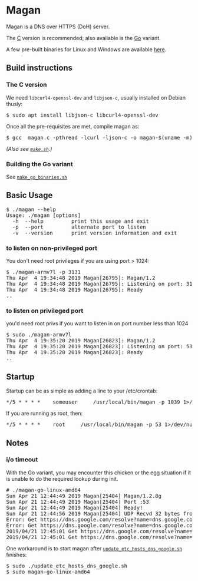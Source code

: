 # Magan

Magan is a DNS over HTTPS (DoH) server. 

The [C](https://github.com/evuraan/Magan/blob/master/src/magan.c) version is recommended; also available is the [Go](https://github.com/evuraan/Magan/blob/master/src/magan_go.go) variant. 

A few pre-built binaries for Linux and Windows are available [here](https://github.com/evuraan/Magan/tree/master/bin).

## Build instructions

### The C version


We need `libcurl4-openssl-dev` and `libjson-c`, usually installed on Debian thusly:
<pre>
$ sudo apt install libjson-c libcurl4-openssl-dev
</pre>
Once all the pre-requisites are met, compile magan as:
<pre>
$ gcc  magan.c -pthread -lcurl -ljson-c -o magan-$(uname -m) 
</pre>
<i>(Also see [`make.sh`](https://github.com/evuraan/Magan/blob/master/scripts/make.sh).)</i>

### Building the Go variant
See [`make_go_binaries.sh`](https://github.com/evuraan/Magan/blob/master/scripts/make_go_binaries.sh) 


## Basic Usage

<pre>
$ ./magan --help
Usage: ./magan [options]
  -h  --help         print this usage and exit
  -p  --port         alternate port to listen
  -v  --version      print version information and exit
</pre>


### to listen on non-privileged port
You don't need root privileges if you are using port > 1024: 
<pre>
$ ./magan-armv7l -p 3131
Thu Apr  4 19:34:48 2019 Magan[26795]: Magan/1.2
Thu Apr  4 19:34:48 2019 Magan[26795]: Listening on port: 3131
Thu Apr  4 19:34:48 2019 Magan[26795]: Ready
..
</pre>


### to listen on privileged port

you'd need root privs if you want to listen in on port number less than 1024
<pre>
$ sudo ./magan-armv7l 
Thu Apr  4 19:35:20 2019 Magan[26823]: Magan/1.2
Thu Apr  4 19:35:20 2019 Magan[26823]: Listening on port: 53
Thu Apr  4 19:35:20 2019 Magan[26823]: Ready
..
</pre> 

## Startup

Startup can be as simple as adding a line to your /etc/crontab:
<pre>
*/5 * * * *    someuser     /usr/local/bin/magan -p 1039 1>/dev/null 2>/dev/null
</pre>
If you are running as root, then:
<pre>
*/5 * * * *    root     /usr/local/bin/magan -p 53 1>/dev/null 2>/dev/null
</pre>

## Notes
### i/o timeout
With the Go variant, you may encounter this chicken or the egg situation if it is unable to do the required lookup during init. 
<pre>
# ./magan-go-linux-amd64 
Sun Apr 21 12:44:49 2019 Magan[25404] Magan/1.2.8g
Sun Apr 21 12:44:49 2019 Magan[25404] Port :53
Sun Apr 21 12:44:49 2019 Magan[25404] Ready!
Sun Apr 21 12:44:56 2019 Magan[25404] UDP Recvd 32 bytes from 127.0.0.1:54952
Error: Get https://dns.google.com/resolve?name=dns.google.com.&type=AAAA: dial tcp: lookup dns.google.com on 127.0.0.1:53: read udp 127.0.0.1:54952->127.0.0.1:53: i/o timeout
Error: Get https://dns.google.com/resolve?name=dns.google.com.&type=A: dial tcp: lookup dns.google.com on 127.0.0.1:53: read udp 127.0.0.1:54952->127.0.0.1:53: i/o timeout
2019/04/21 12:45:01 Get https://dns.google.com/resolve?name=dns.google.com.&type=AAAA: dial tcp: lookup dns.google.com on 127.0.0.1:53: read udp 127.0.0.1:54952->127.0.0.1:53: i/o timeout
2019/04/21 12:45:01 Get https://dns.google.com/resolve?name=dns.google.com.&type=A: dial tcp: lookup dns.google.com on 127.0.0.1:53: read udp 127.0.0.1:54952->127.0.0.1:53: i/o timeout
</pre>

One workaround is to start magan after [`update_etc_hosts_dns_google.sh`](https://github.com/evuraan/Magan/blob/master/scripts/update_etc_hosts_dns_google.sh) finishes:

<pre>
$ sudo ./update_etc_hosts_dns_google.sh 
$ sudo magan-go-linux-amd64
</Pre>
